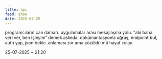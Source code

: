 ```yaml
---
title: api
feed: show
date: 2025-07-25
---
```


programcıların can damarı. uygulamalar arası mesajlaşma yolu.
“abi bana veri ver, ben işleyim” demek aslında.
dokümantasyonla uğraş, endpoint bul, auth yap, json bekle.
anlaması zor ama çözüldü mü hayat kolay.

25-07-2025 ~ 21:20

<!-- LikeBtn.com BEGIN -->
<span class="likebtn-wrapper" data-theme="google" data-lang="tr" data-i18n_like="+"></span>
<script>(function(d,e,s){if(d.getElementById("likebtn_wjs"))return;a=d.createElement(e);m=d.getElementsByTagName(e)[0];a.async=1;a.id="likebtn_wjs";a.src=s;m.parentNode.insertBefore(a, m)})(document,"script","//w.likebtn.com/js/w/widget.js");</script>
<!-- LikeBtn.com END -->
 
